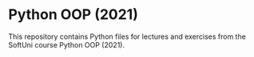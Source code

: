 # Python OOP (2021)

This repository contains Python files for lectures and exercises from the SoftUni course Python OOP (2021).